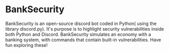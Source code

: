 # BankSecurity
BankSecurity is an open-source discord bot coded in Python( using the library discord.py). It's purpose is to highlight security vulnerabilities inside both Python and Discord. BankSecurity simulates an economy with a banking system, with commands that contain built-in vulnerabilities.  Have fun exploring these!

